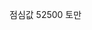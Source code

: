 <span style="font-family:AppleSDGothicNeo-Regular;color:#000ff;">점심값</span> <span style="color:#000ff;">52500</span> <span style="font-family:AppleSDGothicNeo-Regular;color:#000ff;">토만</span>